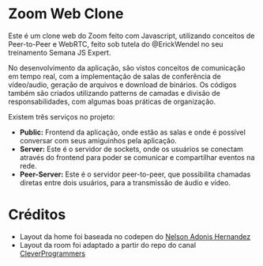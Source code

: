 # Zoom Web Clone

Este é um clone web do Zoom feito com Javascript, utilizando conceitos de Peer-to-Peer e WebRTC, feito sob tutela do @ErickWendel no seu treinamento Semana JS Expert.

No desenvolvimento da aplicação, são vistos conceitos de comunicação em tempo real, com a implementação de salas de conferência de vídeo/audio, geração de arquivos e download de binários. Os códigos também são criados utilizando patterns de camadas e divisão de responsabilidades, com algumas boas práticas de organização.

Existem três serviços no projeto:
- **Public:** Frontend da aplicação, onde estão as salas e onde é possível conversar com seus amiguinhos pela aplicação.
- **Server:** Este é o servidor de sockets, onde os usuários se conectam através do frontend para poder se comunicar e compartilhar eventos na rede.
- **Peer-Server:** Este é o servidor peer-to-peer, que possibilita chamadas diretas entre dois usuários, para a transmissão de áudio e vídeo.

# Créditos
- Layout da home foi baseada no codepen do [Nelson Adonis Hernandez](https://codepen.io/nelsonher019/pen/eYZBqOm)
- Layout da room foi adaptado a partir do repo do canal [CleverProgrammers](https://github.com/CleverProgrammers/nodejs-zoom-clone/blob/master/views/room.ejs)
